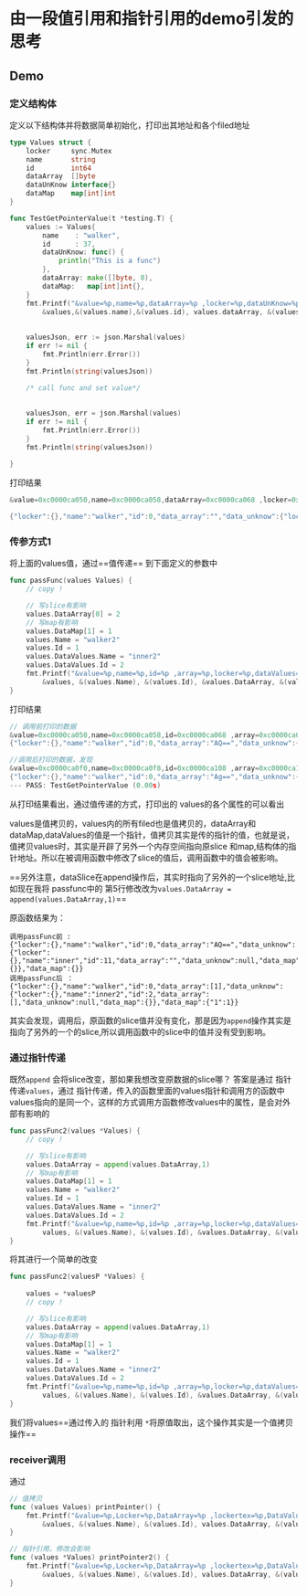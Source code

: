 # 由一段值引用和指针引用的demo引发的思考

## Demo

### 定义结构体

定义以下结构体并将数据简单初始化，打印出其地址和各个filed地址

```go
type Values struct {
	locker     sync.Mutex
	name       string
	id         int64
	dataArray  []byte
	dataUnKnow interface{}
	dataMap    map[int]int
}

func TestGetPointerValue(t *testing.T) {
	values := Values{
		name 	: "walker",
		id 		: 37,
		dataUnKnow: func() {
			println("This is a func")
		},
		dataArray: make([]byte, 0),
		dataMap:   map[int]int{},
	}
    fmt.Printf("&value=%p,name=%p,dataArray=%p ,locker=%p,dataUnKnow=%p,dataAtomic=%p dataMap=%p \n",
		&values,&(values.name),&(values.id), values.dataArray, &(values.locker), &(values.dataUnKnow), values.dataMap)
    
    
    valuesJson, err := json.Marshal(values)
	if err != nil {
		fmt.Println(err.Error())
	}
	fmt.Println(string(valuesJson))

	/* call func and set value*/
    
    
	valuesJson, err = json.Marshal(values)
	if err != nil {
		fmt.Println(err.Error())
	}
	fmt.Println(string(valuesJson))
    
}
```

打印结果

```go
&value=0xc0000ca050,name=0xc0000ca058,dataArray=0xc0000ca068 ,locker=0x12d8758,dataUnKnow=0xc0000ca050,dataAtomic=0xc0000ca088 dataMap=0xc00008c330 

{"locker":{},"name":"walker","id":0,"data_array":"","data_unknow":{"locker":{},"name":"inner","id":11,"data_array":"","data_unknow":null,"data_map":{}},"data_map":{}}

```



### 传参方式1

将上面的values值，通过==值传递== 到下面定义的参数中

``` go
func passFunc(values Values) {
	// copy !

	// 写slice有影响
	values.DataArray[0] = 2
	// 写map有影响
	values.DataMap[1] = 1
	values.Name = "walker2"
	values.Id = 1
	values.DataValues.Name = "inner2"
	values.DataValues.Id = 2
	fmt.Printf("&value=%p,name=%p,id=%p ,array=%p,locker=%p,dataValues=%p,DataMap=%p \n",
		&values, &(values.Name), &(values.Id), &values.DataArray, &(values.Locker), values.DataValues, &values.DataMap)
}
```

打印结果

```go
// 调用前打印的数据
&value=0xc0000ca050,name=0xc0000ca058,id=0xc0000ca068 ,array=0xc0000ca070,locker=0xc0000ca050,dataValues=0xc0000ca088,DataMap=0xc0000ca090 
{"locker":{},"name":"walker","id":0,"data_array":"AQ==","data_unknow":{"locker":{},"name":"inner","id":11,"data_array":"","data_unknow":null,"data_map":{}},"data_map":{}}

//调用后打印的数据，发现
&value=0xc0000ca0f0,name=0xc0000ca0f8,id=0xc0000ca108 ,array=0xc0000ca110,locker=0xc0000ca0f0,dataValues=0xc0000ca0a0,DataMap=0xc0000ca130 
{"locker":{},"name":"walker","id":0,"data_array":"Ag==","data_unknow":{"locker":{},"name":"inner2","id":2,"data_array":"","data_unknow":null,"data_map":{}},"data_map":{"1":1}}
--- PASS: TestGetPointerValue (0.00s)
```

从打印结果看出，通过值传递的方式，打印出的 values的各个属性的可以看出

values是值拷贝的，values内的所有filed也是值拷贝的，dataArray和dataMap,dataValues的值是一个指针，值拷贝其实是传的指针的值，也就是说，值拷贝values时，其实是开辟了另外一个内存空间指向原slice 和map,结构体的指针地址。所以在被调用函数中修改了slice的值后，调用函数中的值会被影响。

==另外注意，dataSlice在append操作后，其实时指向了另外的一个slice地址,比如现在我将 passfunc中的 第5行修改改为`values.DataArray = append(values.DataArray,1)`== 

原函数结果为：

```
调用passFunc前 :
{"locker":{},"name":"walker","id":0,"data_array":"AQ==","data_unknow":{"locker":{},"name":"inner","id":11,"data_array":"","data_unknow":null,"data_map":{}},"data_map":{}}
调用passFunc后 ：
{"locker":{},"name":"walker","id":0,"data_array":[1],"data_unknow":{"locker":{},"name":"inner2","id":2,"data_array":[],"data_unknow":null,"data_map":{}},"data_map":{"1":1}}

```

其实会发现，调用后，原函数的slice值并没有变化，那是因为`append`操作其实是指向了另外的一个的slice,所以调用函数中的slice中的值并没有受到影响。

### 通过指针传递

既然`append` 会将slice改变，那如果我想改变原数据的slice哪？ 答案是通过 指针传递`values`，通过 指针传递，传入的函数里面的values指针和调用方的函数中values指向的是同一个，这样的方式调用方函数修改values中的属性，是会对外部有影响的

```go
func passFunc2(values *Values) {
	// copy !

	// 写slice有影响
	values.DataArray = append(values.DataArray,1)
	// 写map有影响
	values.DataMap[1] = 1
	values.Name = "walker2"
	values.Id = 1
	values.DataValues.Name = "inner2"
	values.DataValues.Id = 2
	fmt.Printf("&value=%p,name=%p,id=%p ,array=%p,locker=%p,dataValues=%p,DataMap=%p \n",
		values, &(values.Name), &(values.Id), &values.DataArray, &(values.Locker), &values.DataValues, &values.DataMap)
}
```

将其进行一个简单的改变

```go
func passFunc2(valuesP *Values) {
	
	values = *valuesP
	// copy !

	// 写slice有影响
	values.DataArray = append(values.DataArray,1)
	// 写map有影响
	values.DataMap[1] = 1
	values.Name = "walker2"
	values.Id = 1
	values.DataValues.Name = "inner2"
	values.DataValues.Id = 2
	fmt.Printf("&value=%p,name=%p,id=%p ,array=%p,locker=%p,dataValues=%p,DataMap=%p \n",
		values, &(values.Name), &(values.Id), &values.DataArray, &(values.Locker), &values.DataValues, &values.DataMap)
}
```

我们将values==通过传入的 指针利用 `*`将原值取出，这个操作其实是一个值拷贝操作==

### receiver调用

通过

```go
// 值拷贝
func (values Values) printPointer() {
	fmt.Printf("&value=%p,Locker=%p,DataArray=%p ,lockertex=%p,DataValues=%p,dataValue=%p DataMap=%p \n",
		&values, &(values.Name), &(values.Id), values.DataArray, &(values.Locker), &(values.DataValues), values.DataMap)
}

// 指针引用，修改会影响
func (values *Values) printPointer2() {
	fmt.Printf("&value=%p,Locker=%p,DataArray=%p ,lockertex=%p,DataValues=%p,dataValue=%p DataMap=%p \n",
		&values, &(values.Name), &(values.Id), values.DataArray, &(values.Locker), &(values.DataValues), values.DataMap)
}

```

